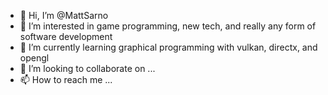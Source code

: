 - 👋 Hi, I’m @MattSarno
- 👀 I’m interested in game programming, new tech, and really any form of software development
- 🌱 I’m currently learning graphical programming with vulkan, directx, and opengl
- 💞️ I’m looking to collaborate on ...
- 📫 How to reach me ...

<!---
MattSarno/MattSarno is a ✨ special ✨ repository because its `README.md` (this file) appears on your GitHub profile.
You can click the Preview link to take a look at your changes.
--->
